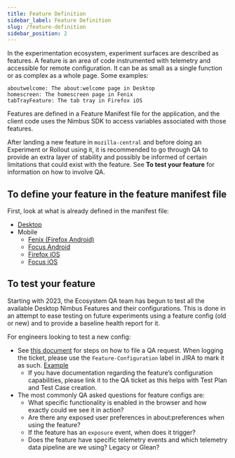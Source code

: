 ```yaml
---
title: Feature Definition
sidebar_label: Feature Definition
slug: /feature-definition
sidebar_position: 2
---
```


In the experimentation ecosystem, experiment surfaces are described as features. A feature is an area of code instrumented with telemetry and accessible for remote configuration. It can be as small as a single function or as complex as a whole page. Some examples:

    aboutwelcome: The about:welcome page in Desktop
    homescreen: The homescreen page in Fenix
    tabTrayFeature: The tab tray in Firefox iOS


Features are defined in a Feature Manifest file for the application, and the client code uses the Nimbus SDK to access variables associated with those features.

After landing a new feature in `mozilla-central` and before doing an Experiment or Rollout using it, it is recommended to go through QA to provide an extra layer of stability and possibly be informed of certain limitations that could exist with the feature. See **To test your feature** for information on how to involve QA. 

## To define your feature in the feature manifest file
First, look at what is already defined in the manifest file:
* [Desktop](https://searchfox.org/mozilla-central/source/toolkit/components/nimbus/FeatureManifest.yaml)
* Mobile
    * [Fenix (Firefox Android)](https://github.com/mozilla-mobile/firefox-android/blob/main/fenix/app/nimbus.fml.yaml)
    * [Focus Android](https://github.com/mozilla-mobile/firefox-android/blob/main/focus-android/app/nimbus.fml.yaml)
    * [Firefox iOS](https://github.com/mozilla-mobile/firefox-ios/blob/main/nimbus.fml.yaml)
    * [Focus iOS](https://github.com/mozilla-mobile/focus-ios/blob/main/nimbus.fml.yaml)

## To test your feature
Starting with 2023, the Ecosystem QA team has begun to test all the available Desktop Nimbus Features and their configurations. This is done in an attempt to ease testing on future experiments using a feature config (old or new) and to provide a baseline health report for it. 

For engineers looking to test a new config: 
* See [this document](https://docs.google.com/document/d/1oz1YyaaBI-oHUDsktWA-dLtX7WzhYqs7C121yOPKo2w/edit) for steps on how to file a QA request. When logging the ticket, please use the `Feature-Configuration` label in JIRA to mark it as such. [Example](https://mozilla-hub.atlassian.net/browse/QA-1785)
    * If you have documentation regarding the feature’s configuration capabilities, please link it to the QA ticket as this helps with Test Plan and Test Case creation.      
* The most commonly QA asked questions for feature configs are:
    * What specific functionality is enabled in the browser and how exactly could we see it in action?
    * Are there any exposed user preferences in about:preferences when using the feature?
    * If the feature has an `exposure` event, when does it trigger?
    * Does the feature have specific telemetry events and which telemetry data pipeline are we using? Legacy or Glean?
